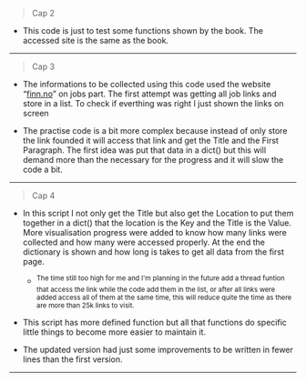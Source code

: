 > Cap 2

- This code is just to test some functions shown by the book. The accessed site is the same as the book.

<hr>

> Cap 3

- The informations to be collected using this code used the website <q><a href="https://www.finn.no/job/fulltime/search.html?sort=RELEVANCE">finn.no</a></q> on jobs part. The first attempt was getting all job links and store in a list. To check if everthing was right I just shown the links on screen

- The practise code is a bit more complex because instead of only store the link founded it will access that link and get the Title and the First Paragraph. The first idea was put that data in a dict() but this will demand more than the necessary for the progress and it will slow the code a bit.

<hr>

> Cap 4

- In this script I not only get the Title but also get the Location to put them together in a dict() that the location is the Key and the Title is the Value. More visualisation progress were added to know how many links were collected and how many were accessed properly. At the end the dictionary is shown and how long is takes to get all data from the first page.

    - <sup>The time still too high for me and I'm planning in the future add a thread funtion that access the link while the code add them in the list, or after all links were added access all of them at the same time, this will reduce quite the time as there are more than 25k links to visit.</sup>

- This script has more defined function but all that functions do specific little things to become more easier to maintain it.

- The updated version had just some improvements to be written in fewer lines than the first version.

<hr>
